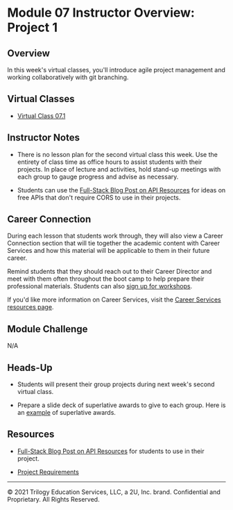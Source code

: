 # Module 07 Instructor Overview: Project 1

## Overview

In this week's virtual classes, you'll introduce agile project management and working collaboratively with git branching.

## Virtual Classes

* [Virtual Class 07.1](./07.1-REQUIRED.md)

## Instructor Notes

* There is no lesson plan for the second virtual class this week. Use the entirety of class time as office hours to assist students with their projects. In place of lecture and activities, hold stand-up meetings with each group to gauge progress and advise as necessary.

* Students can use the [Full-Stack Blog Post on API Resources](https://coding-boot-camp.github.io/full-stack/apis/api-resources) for ideas on free APIs that don't require CORS to use in their projects.

## Career Connection

During each lesson that students work through, they will also view a Career Connection section that will tie together the academic content with Career Services and how this material will be applicable to them in their future career.

Remind students that they should reach out to their Career Director and meet with them often throughout the boot camp to help prepare their professional materials. Students can also [sign up for workshops](https://careerservicesonlineevents.splashthat.com/).

If you'd like more information on Career Services, visit the [Career Services resources page](https://mycareerspot.org/).

## Module Challenge

N/A

## Heads-Up

* Students will present their group projects during next week's second virtual class.

* Prepare a slide deck of superlative awards to give to each group. Here is an [example](https://docs.google.com/presentation/d/1QlPJhHnHvLLtKheKl4opm7tibkjjALZeAzwVvZdJDO0/edit?usp=sharing) of superlative awards.

## Resources

* [Full-Stack Blog Post on API Resources](https://coding-boot-camp.github.io/full-stack/apis/api-resources) for students to use in their project.

* [Project Requirements](../../01-Class-Content/06-Server-Side-APIs/04-Supplemental/Project-Requirements.md)

---
© 2021 Trilogy Education Services, LLC, a 2U, Inc. brand.  Confidential and Proprietary.  All Rights Reserved.
